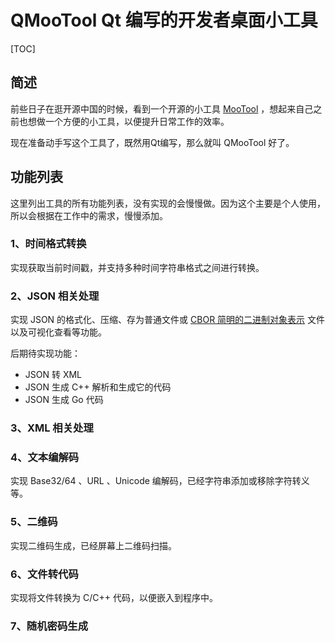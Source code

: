 # QMooTool Qt 编写的开发者桌面小工具

[TOC]

## 简述
前些日子在逛开源中国的时候，看到一个开源的小工具 [MooTool](https://www.oschina.net/p/mootool) ，想起来自己之前也想做一个方便的小工具，以便提升日常工作的效率。

现在准备动手写这个工具了，既然用Qt编写，那么就叫 QMooTool 好了。

## 功能列表
这里列出工具的所有功能列表，没有实现的会慢慢做。因为这个主要是个人使用，所以会根据在工作中的需求，慢慢添加。

### 1、时间格式转换
实现获取当前时间戳，并支持多种时间字符串格式之间进行转换。

### 2、JSON 相关处理
实现 JSON 的格式化、压缩、存为普通文件或 [CBOR 简明的二进制对象表示](http://cbor.io/) 文件以及可视化查看等功能。

后期待实现功能：
- JSON 转 XML
- JSON 生成 C++ 解析和生成它的代码
- JSON 生成 Go 代码

### 3、XML 相关处理

### 4、文本编解码
实现 Base32/64 、URL 、Unicode 编解码，已经字符串添加或移除字符转义等。

### 5、二维码
实现二维码生成，已经屏幕上二维码扫描。

### 6、文件转代码
实现将文件转换为 C/C++ 代码，以便嵌入到程序中。

### 7、随机密码生成

